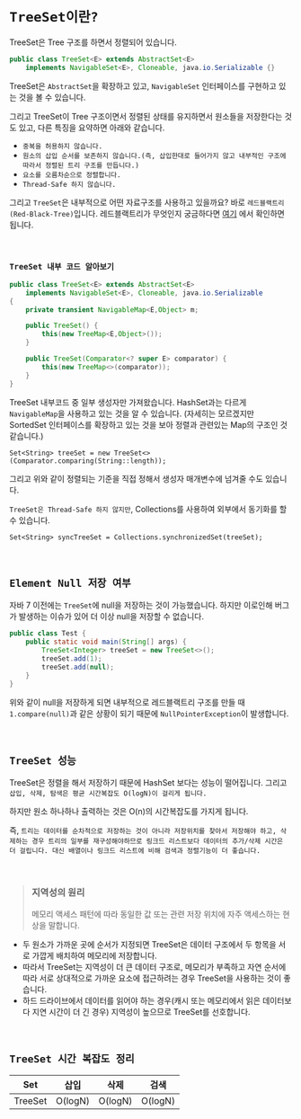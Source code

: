 # `TreeSet이란?`

TreeSet은 Tree 구조를 하면서 정렬되어 있습니다. 

```java
public class TreeSet<E> extends AbstractSet<E>
    implements NavigableSet<E>, Cloneable, java.io.Serializable {}
```

TreeSet은 `AbstractSet`을 확장하고 있고, `NavigableSet` 인터페이스를 구현하고 있는 것을 볼 수 있습니다. 

그리고 TreeSet이 Tree 구조이면서 정렬된 상태를 유지하면서 원소들을 저장한다는 것도 있고, 다른 특징을 요약하면 아래와 같습니다. 

- `중복을 허용하지 않습니다.`
- `원소의 삽입 순서를 보존하지 않습니다.(즉, 삽입한대로 들어가지 않고 내부적인 구조에 따라서 정렬된 트리 구조를 만듭니다.)`
- `요소를 오름차순으로 정렬합니다.`
- `Thread-Safe 하지 않습니다.`

그리고 `TreeSet`은 내부적으로 어떤 자료구조를 사용하고 있을까요? 바로 `레드블랙트리(Red-Black-Tree)`입니다. 레드블랙트리가 무엇인지 궁금하다면 [여기](https://devlog-wjdrbs96.tistory.com/159?category=882242) 에서 확인하면 됩니다.

<br>

### `TreeSet 내부 코드 알아보기`

```java
public class TreeSet<E> extends AbstractSet<E>
    implements NavigableSet<E>, Cloneable, java.io.Serializable
{
    private transient NavigableMap<E,Object> m;

    public TreeSet() {
        this(new TreeMap<E,Object>());
    }

    public TreeSet(Comparator<? super E> comparator) {
        this(new TreeMap<>(comparator));
    }
}
```

TreeSet 내부코드 중 일부 생성자만 가져왔습니다. HashSet과는 다르게 `NavigableMap`을 사용하고 있는 것을 알 수 있습니다. 
(자세히는 모르겠지만 SortedSet 인터페이스를 확장하고 있는 것을 보아 정렬과 관련있는 Map의 구조인 것 같습니다.)

```
Set<String> treeSet = new TreeSet<>(Comparator.comparing(String::length));
```

그리고 위와 같이 정렬되는 기준을 직접 정해서 생성자 매개변수에 넘겨줄 수도 있습니다. 

`TreeSet은 Thread-Safe 하지 않지만`,  Collections를 사용하여 외부에서 동기화를 할 수 있습니다. 

```
Set<String> syncTreeSet = Collections.synchronizedSet(treeSet);
```

<br>

## `Element Null 저장 여부`

자바 7 이전에는 `TreeSet`에 null을 저장하는 것이 가능했습니다. 하지만 이로인해 버그가 발생하는 이슈가 있어 더 이상 null을 저장할 수 없습니다. 

```java
public class Test {
    public static void main(String[] args) {
        TreeSet<Integer> treeSet = new TreeSet<>();
        treeSet.add(1);
        treeSet.add(null);
    }
}
```

위와 같이 null을 저장하게 되면 내부적으로 레드블랙트리 구조를 만들 때 `1.compare(null)`과 같은 상황이 되기 때문에 `NullPointerException`이 발생합니다.

<br>

## `TreeSet 성능`

TreeSet은 정렬을 해서 저장하기 때문에 HashSet 보다는 성능이 떨어집니다. 그리고 `삽입, 삭제, 탐색은 평균 시간복잡도 O(logN)이 걸리게 됩니다.` 

하지만 원소 하나하나 출력하는 것은 O(n)의 시간복잡도를 가지게 됩니다.

즉, `트리는 데이터를 순차적으로 저장하는 것이 아니라 저장위치를 찾아서 저장해야 하고, 삭제하는 경우 트리의 일부를 재구성해야하므로 링크드 리스트보다 데이터의 추가/삭제 시간은 더 걸립니다. 대신 배열이나 링크드 리스트에 비해 검색과 정렬기능이 더 좋습니다.`

<br>

> ### 지역성의 원리 <br>
> 
> 메모리 액세스 패턴에 따라 동일한 값 또는 관련 저장 위치에 자주 액세스하는 현상을 말합니다.

- 두 원소가 가까운 곳에 순서가 지정되면 TreeSet은 데이터 구조에서 두 항목을 서로 가깝게 배치하여 메모리에 저장합니다.
- 따라서 TreeSet는 지역성이 더 큰 데이터 구조로, 메모리가 부족하고 자연 순서에 따라 서로 상대적으로 가까운 요소에 접근하려는 경우 TreeSet을 사용하는 것이 좋습니다. 
- 하드 드라이브에서 데이터를 읽어야 하는 경우(캐시 또는 메모리에서 읽은 데이터보다 지연 시간이 더 긴 경우) 지역성이 높으므로 TreeSet를 선호합니다.

<br>

## `TreeSet 시간 복잡도 정리`

| Set | 삽입 | 삭제 | 검색 |
|---|------|-----|-----|
|TreeSet| O(logN) | O(logN) | O(logN) |
